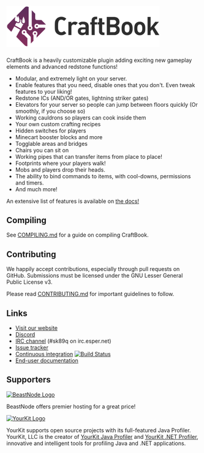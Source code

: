 <h1>
    <img src="craftbook-logo.svg" alt="CraftBook" width="400" /> 
</h1>

CraftBook is a heavily customizable plugin adding exciting new gameplay elements and advanced redstone functions!

* Modular, and extremely light on your server.
* Enable features that you need, disable ones that you don't. Even tweak features to your liking!
* Redstone ICs (AND/OR gates, lightning striker gates)
* Elevators for your server so people can jump between floors quickly (Or smoothly, if you choose so)
* Working cauldrons so players can cook inside them
* Your own custom crafting recipes
* Hidden switches for players
* Minecart booster blocks and more
* Togglable areas and bridges
* Chairs you can sit on
* Working pipes that can transfer items from place to place!
* Footprints where your players walk!
* Mobs and players drop their heads.
* The ability to bind commands to items, with cool-downs, permissions and timers.
* And much more!

An extensive list of features is available on [the docs!](https://craftbook.enginehub.org/en/latest/mechanics/)

Compiling
---------

See [COMPILING.md](COMPILING.md) for a guide on compiling CraftBook.

Contributing
------------

We happily accept contributions, especially through pull requests on GitHub.
Submissions must be licensed under the GNU Lesser General Public License v3.

Please read [CONTRIBUTING.md](CONTRIBUTING.md) for important guidelines to follow.

Links
-----

* [Visit our website](https://enginehub.org/)
* [Discord](https://discord.gg/enginehub)
* [IRC channel](https://webchat.esper.net/?join=sk89q) (#sk89q on irc.esper.net)
* [Issue tracker](https://github.com/EngineHub/CraftBook/issues)
* [Continuous integration](http://builds.enginehub.org) [![Build Status](https://ci.enginehub.org/app/rest/builds/buildType:bt6,branch:master/statusIcon.svg)](http://ci.enginehub.org/viewType.html?buildTypeId=bt6&guest=1)
* [End-user documentation](https://craftbook.enginehub.org/en/5.0.0/)

Supporters
----------

[![BeastNode Logo](https://enginehub.org/images/beastnode.png)](https://www.beastnode.com/portal/aff.php?aff=1004)

BeastNode offers premier hosting for a great price!

[![YourKit Logo](https://www.yourkit.com/images/yklogo.png)](https://www.yourkit.com/)

YourKit supports open source projects with its full-featured Java Profiler.
YourKit, LLC is the creator of <a href="https://www.yourkit.com/java/profiler/index.jsp">YourKit Java Profiler</a>
and <a href="https://www.yourkit.com/.net/profiler/index.jsp">YourKit .NET Profiler</a>,
innovative and intelligent tools for profiling Java and .NET applications.
